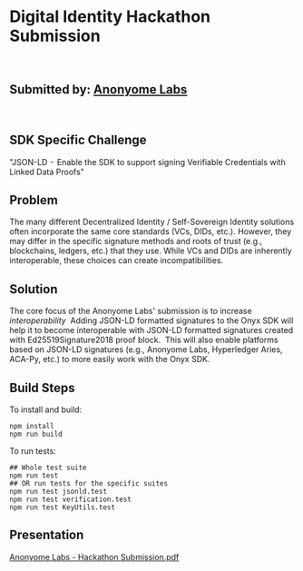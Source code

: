 # Digital Identity Hackathon Submission

​

## Submitted by: [Anonyome Labs](https://anonyome.com)

​

## SDK Specific Challenge

"JSON-LD  -  Enable the SDK to support signing Verifiable Credentials with Linked Data Proofs"
​

## Problem

The many different Decentralized Identity / Self-Sovereign Identity solutions often incorporate the same core standards (VCs, DIDs, etc.). However, they may differ in the specific signature methods and roots of trust (e.g., blockchains, ledgers, etc.) that they use. While VCs and DIDs are inherently interoperable, these choices can create incompatibilities.
​

## Solution

The core focus of the Anonyome Labs' submission is to increase _interoperability_
​
Adding JSON-LD formatted signatures to the Onyx SDK will help it to become interoperable with JSON-LD formatted signatures created with Ed25519Signature2018 proof block.
​
This will also enable platforms based on JSON-LD signatures (e.g., Anonyome Labs, Hyperledger Aries, ACA-Py, etc.) to more easily work with the Onyx SDK.
​

## Build Steps

To install and build:

```
npm install
npm run build
```

To run tests:

```
## Whole test suite
npm run test
## OR run tests for the specific suites
npm run test jsonld.test
npm run test verification.test
npm run test KeyUtils.test
```

## Presentation
[Anonyome Labs - Hackathon Submission.pdf](https://github.com/anonyome/onyx-ssi-sdk/files/12842701/Anonyome.Labs.-.Hackathon.Submission.pdf)

